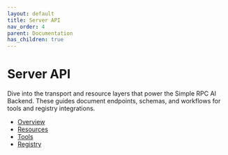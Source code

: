 ```yaml
---
layout: default
title: Server API
nav_order: 4
parent: Documentation
has_children: true
---
```


# Server API

Dive into the transport and resource layers that power the Simple RPC AI Backend. These guides document endpoints, schemas, and workflows for tools and registry integrations.

- [Overview](overview.md)
- [Resources](resources.md)
- [Tools](tools.md)
- [Registry](registry.md)
